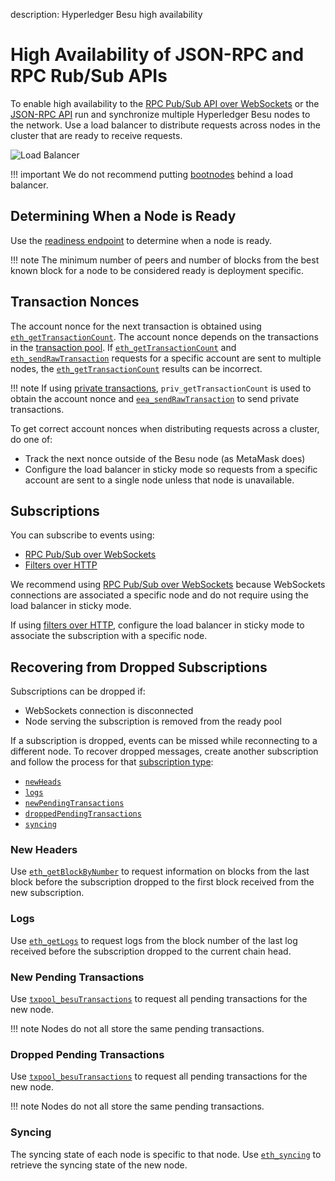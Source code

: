 description: Hyperledger Besu high availability 
<!--- END of page meta data -->

# High Availability of JSON-RPC and RPC Rub/Sub APIs

To enable high availability to the [RPC Pub/Sub API over WebSockets](../Interact/APIs/RPC-PubSub.md) 
or the [JSON-RPC API](../Interact/APIs/Using-JSON-RPC-API.md) run and synchronize multiple Hyperledger Besu 
nodes to the network. Use a load balancer to distribute requests across nodes in the cluster that 
are ready to receive requests. 

![Load Balancer](../../images/LoadBalancer.png)

!!! important 
    We do not recommend putting [bootnodes](Bootnodes.md) behind a load balancer. 

## Determining When a Node is Ready 

Use the [readiness endpoint](../Interact/APIs/Using-JSON-RPC-API.md#readiness-and-liveness-endpoints) 
to determine when a node is ready. 

!!! note
    The minimum number of peers and number of blocks from the best known block for a node to be considered ready
    is deployment specific. 

## Transaction Nonces 

The account nonce for the next transaction is obtained using [`eth_getTransactionCount`](../../Reference/API-Methods.md#eth_gettransactioncount). 
The account nonce depends on the transactions in the [transaction pool](../../Concepts/Transactions/Transaction-Pool.md).
If [`eth_getTransactionCount`](../../Reference/API-Methods.md#eth_gettransactioncount) and 
[`eth_sendRawTransaction`](../../Reference/API-Methods.md#eth_sendrawtransaction) requests for a specific account 
are sent to multiple nodes, the [`eth_getTransactionCount`](../../Reference/API-Methods.md#eth_gettransactioncount)
results can be incorrect. 

!!! note
    If using [private transactions](../../Concepts/Privacy/Privacy-Overview.md), `priv_getTransactionCount` is used to obtain 
    the account nonce and [`eea_sendRawTransaction`](../../Reference/API-Methods.md#eea_sendrawtransaction)
    to send private transactions. 

To get correct account nonces when distributing requests across a cluster, do one of:  

* Track the next nonce outside of the Besu node (as MetaMask does)
* Configure the load balancer in sticky mode so requests from a specific account are sent to a single 
node unless that node is unavailable. 

## Subscriptions 

You can subscribe to events using:  

* [RPC Pub/Sub over WebSockets](../Interact/APIs/RPC-PubSub.md) 
* [Filters over HTTP](../Interact/Filters/Accessing-Logs-Using-JSON-RPC.md) 

We recommend using [RPC Pub/Sub over WebSockets](../Interact/APIs/RPC-PubSub.md) because WebSockets 
connections are associated a specific node and do not require using the load balancer in sticky mode. 

If using [filters over HTTP](../Interact/Filters/Accessing-Logs-Using-JSON-RPC.md), configure the load balancer 
in sticky mode to associate the subscription with a specific node. 

## Recovering from Dropped Subscriptions 

Subscriptions can be dropped if: 

* WebSockets connection is disconnected
* Node serving the subscription is removed from the ready pool 

If a subscription is dropped, events can be missed while reconnecting to a different node. 
To recover dropped messages, create another subscription and follow the process for that [subscription type](../Interact/APIs/RPC-PubSub.md#subscribing):  

* [`newHeads`](#new-headers)
* [`logs`](#logs)
* [`newPendingTransactions`](#new-pending-transactions)
* [`droppedPendingTransactions`](#dropped-pending-transactions)
* [`syncing`](#syncing)


### New Headers

Use [`eth_getBlockByNumber`](../../Reference/API-Methods.md#eth_getblockbynumber) to request information on 
blocks from the last block before the subscription dropped to the first block received from the new subscription.

### Logs 

Use [`eth_getLogs`](../../Reference/API-Methods.md#eth_getlogs) to request logs from the block number 
of the last log received before the subscription dropped to the current chain head.

### New Pending Transactions

Use [`txpool_besuTransactions`](../../Reference/API-Methods.md#txpool_besutransactions) to 
request all pending transactions for the new node.

!!! note
    Nodes do not all store the same pending transactions.

### Dropped Pending Transactions

Use [`txpool_besuTransactions`](../../Reference/API-Methods.md#txpool_besutransactions) to 
request all pending transactions for the new node.

!!! note
    Nodes do not all store the same pending transactions.

### Syncing

The syncing state of each node is specific to that node. Use [`eth_syncing`](../../Reference/API-Methods.md#eth_syncing)
to retrieve the syncing state of the new node.
